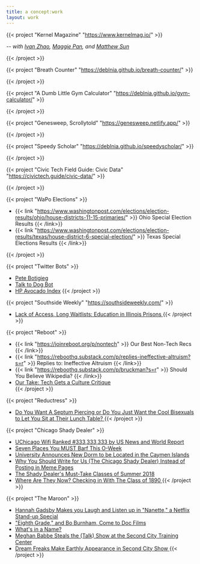 ```yaml
---
title: a concept:work
layout: work
---
```


{{< project "Kernel Magazine" "https://www.kernelmag.io/" >}}

<i> -- with <a  href = "https://ivanzhao.me/" target="_blank"> Ivan Zhao</a>, <a href = "https://www.magzipan.com/" target="_blank"> Maggie Pan</a>, and <a href = "https://sunnymatt.com/" target="_blank"> Matthew Sun</a> </i>


{{< /project >}}

{{< project "Breath Counter" "https://deblnia.github.io/breath-counter/" >}}

{{< /project >}}

{{< project "A Dumb Little Gym Calculator" "https://deblnia.github.io/gym-calculator/" >}}

{{< /project >}}

{{< project "Genesweep, Scrollytold" "https://genesweep.netlify.app/" >}}

{{< /project >}}

{{< project "Speedy Scholar" "https://deblnia.github.io/speedyscholar/" >}}

{{< /project >}}

{{< project "Civic Tech Field Guide: Civic Data" "https://civictech.guide/civic-data/" >}}

{{< /project >}}

{{< project "WaPo Elections" >}}
- {{< link "https://www.washingtonpost.com/elections/election-results/ohio/house-districts-11-15-primaries/" >}} Ohio Special Election Results  {{< /link>}}  
- {{< link "https://www.washingtonpost.com/elections/election-results/texas/house-district-6-special-election/" >}} Texas Special Elections Results {{< /link>}} 

{{< /project >}}


{{< project "Twitter Bots"  >}}
- <a href = "https://twitter.com/petebutbot" target="_blank"> Pete Botigieg </a>
- <a href="https://twitter.com/talktodogbot" target="_blank">Talk to Dog Bot</a>
- <a href="https://twitter.com/hpavocadoprice?lang=en" target="_blank">HP Avocado Index</a>
{{< /project >}}

{{< project "Southside Weekly" "https://southsideweekly.com/" >}}
- <a href = "https://ipmnewsroom.org/lack-of-access-long-waitlists-education-in-illinois-prisons/" target = "_blank"> Lack of Access, Long Waitlists: Education in Illinois Prisons </a> 
{{< /project >}}

{{< project "Reboot"  >}}
- {{< link "https://joinreboot.org/p/nontech" >}} Our Best Non-Tech Recs {{< /link>}}  
- {{< link "https://reboothq.substack.com/p/replies-ineffective-altruism?s=r" >}} Replies to: Ineffective Altruism {{< /link>}} 
- {{< link "https://reboothq.substack.com/p/bruckman?s=r" >}} Should You Believe Wikipedia? {{< /link>}} 
- <a href = "https://reboothq.substack.com/p/adriandaub" target = "_blank"> Our Take: Tech Gets a Culture Critique </a>  
{{< /project >}}


{{< project "Reductress"  >}}
- <a href = "https://reductress.com/post/do-you-want-a-septum-piercing-or-do-you-just-want-the-cool-bisexuals-to-let-you-sit-at-their-lunch-table/" target = "_blank"> Do You Want A Septum Piercing or Do You Just Want the Cool Bisexuals to Let You Sit at Their Lunch Table? </a>
{{< /project >}}

{{< project "Chicago Shady Dealer"  >}}
- <a href = "https://chicagoshadydealer.com/index.php/2019/11/23/uchicago-wifi-ranked-333333333-by-us-news-and-world-report/" target = "_blank"> UChicago Wifi Ranked #333,333,333 by US News and World Report </a> 
- <a href = "https://chicagoshadydealer.com/index.php/2013/03/16/seven-places-you-must-barf-this-o-week/" target = "_blank"> Seven Places You MUST Barf This O-Week </a> 
- <a href = "https://chicagoshadydealer.com/index.php/2013/03/16/university-announces-new-dorm-to-be-located-in-the-cayman-islands/" target = "_blank"> University Announces New Dorm to be Located in the Caymen Islands </a>
- <a href = "https://chicagoshadydealer.com/index.php/2013/03/16/three-reasons-you-should-write-for-us-the-chicago-shady-dealer-instead-of-posting-in-the-meme-pages/" target = "_blank"> Why You Should Write for Us (The Chicago Shady Dealer) Instead of Posting in Meme Pages </a> 
- <a href = "https://chicagoshadydealer.com/index.php/2013/03/16/the-shady-dealers-must-take-classes-of-summer-2018/" target = "_blank"> The Shady Dealer's Must-Take Classes of Summer 2018 </a> 
- <a href = "https://chicagoshadydealer.com/index.php/2013/03/16/where-are-they-now-checking-in-with-the-class-of-1890/" target = "_blank"> Where Are They Now? Checking in With The Class of 1890 </a> 
{{< /project >}}

{{< project "The Maroon"  >}}
- <a href = "https://www.chicagomaroon.com/article/2018/7/15/hannah-gadsby-makes-laugh-listen-nanette-netflix-s/" target = "_blank"> Hannah Gadsby Makes you Laugh and Listen up in "Nanette," a Netflix Stand-up Special </a> 
- <a href = "https://www.chicagomaroon.com/article/2018/5/18/eighth-grade-bo-burnham-come-doc-films/" target = "_blank"> "Eighth Grade," and Bo Burnham, Come to Doc Films </a> 
- <a href = "https://www.chicagomaroon.com/article/2018/3/13/name/" target = "_blank"> What's in a Name? </a>
- <a href = "https://www.chicagomaroon.com/article/2018/2/5/second-city/" target = "_blank"> Meghan Babbe Steals the (Talk) Show at the Second City Training Center </a>
- <a href = "https://www.chicagomaroon.com/article/2017/11/7/second-city/" target = "_blank"> Dream Freaks Make Earthly Appearance in Second City Show </a> 
{{< /project >}}
